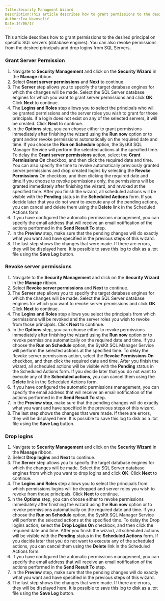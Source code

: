 ```yaml
---
Title:Security Managment Wizard
Description:This article describes how to grant permissions to the desired principal on specific SQL servers (database engines).
Author:Iva Novoselić
Date:14/06/17
---
```


This article describes how to grant permissions to the desired principal on specific SQL servers (database engines). You can also revoke permissions from the desired principals and drop logins from SQL Servers.

### Grant Server Permission

1. Navigate to __Security Management__ and click on the __Security Wizard__ in the __Manage__ ribbon.
1. Select __Grant server permissions__ and __Next__ to continue.
1. The __Server__ step allows you to specify the target database engines for which the changes will be made. Select the SQL Server database engines for which you want to grant server permissions and click __OK__. Click __Next__ to continue. 
1. The __Logins and Roles__ step allows you to select the principals who will be granted permissions and the server roles you wish to grant for those principals. If a login does not exist on any of the selected servers, it will be created. Click __Next__ to continue.
1. In the __Options__ step, you can choose either to grant permissions immediately after finishing the wizard using the __Run now__ option or to grant and/or revoke permissions automatically on the required date and time. 
If you choose the __Run on Schedule__ option, the SysKit SQL Manager Service will perform the selected actions at the specified time.
To delay the __Grant server permissions__ action, select the __Grant Permissions On__ checkbox, and then click the required date and time. You can also specify the time to revoke automatically previously granted server permissions and drop created logins by selecting the __Revoke Permissions__ On checkbox, and then clicking the required date and time.If you choose to revoke permissions only, the permissions will be granted immediately after finishing the wizard, and revoked at the specified time. After you finish the wizard, all scheduled actions will be visible with the __Pending__ status in the __Scheduled Actions__ form. If you decide later that you do not want to execute any of the pending actions, you can cancel and delete them using the __Delete__ link in the Scheduled Actions form.
1. If you have configured the automatic permissions management, you can specify the email address that will receive an email notification of the actions performed in the __Send Result To__ step. 
1. In the __Preview__ step, make sure that the pending changes will do exactly what you want and have specified in the previous steps of this wizard.
1. The last step shows the changes that were made. If there are errors, they will be displayed here. It is possible to save this log to disk as a .txt file using the __Save Log__ button.

### Revoke server permissions

1. Navigate to the __Security Management__ and click on the __Security Wizard__ in the __Manage__ ribbon.
1. Select __Revoke server permissions__ and __Next__ to continue. 
1. The __Server__ step allows you to specify the target database engines for which the changes will be made. Select the SQL Server database engines for which you want to revoke server permissions and click __OK__. Click __Next__ to continue. 
1. The __Logins and Roles__ step allows you select the principals from which permissions will be revoked and the server roles you wish to revoke from those principals. Click __Next__ to continue. 
1. In the __Options__ step, you can choose either to revoke permissions immediately after finishing the wizard using the __Run now__ option or to revoke permissions automatically on the required date and time. If you choose the __Run on Schedule__ option, the SysKit SQL Manager Service will perform the selected actions at the specified time.
To delay the Revoke server permissions action, select the __Revoke Permissions On__ checkbox, and then click the required date and time.
After you finish the wizard, all scheduled actions will be visible with the __Pending__ status in the Scheduled Actions form. If you decide later that you do not want to execute any of the __Scheduled actions__, you can cancel them using the __Delete__ link in the Scheduled Actions form. 
1. If you have configured the automatic permissions management, you can specify the email address that will receive an email notification of the actions performed in the __Send Result To__ step. 
1. In the __Preview step__, make sure that the pending changes will do exactly what you want and have specified in the previous steps of this wizard. 
1. The last step shows the changes that were made. If there are errors, they will be displayed here. It is possible to save this log to disk as a .txt file using the __Save Log__ button.

### Drop logins

1. Navigate to __Security Management__ and click on the __Security Wizard__ in the __Manage__ ribbon.
1. Select __Drop logins__ and __Next__ to continue. 
1. The __Server__ step allows you to specify the target database engines for which the changes will be made. Select the SQL Server database engines from which you want to drop logins and click __OK__. Click __Next__ to continue. 
1. The __Logins and Roles__ step allows you to select the principals from which permissions logins will be dropped and server roles you wish to revoke from those principals. Click __Next__ to continue. 
1. n the __Options__ step, you can choose either to revoke permissions immediately after finishing the wizard using the __Run now__ option or to revoke permissions automatically on the required date and time. If you choose the __Run on Schedule__ option, the SysKit SQL Manager Service will perform the selected actions at the specified time.
To delay the Drop logins action, select the __Drop Logins On__ checkbox, and then click the required date and time.
After you finish the wizard, all scheduled actions will be visible with the __Pending__ status in the __Scheduled Actions__ form. If you decide later that you do not want to execute any of the scheduled actions, you can cancel them using the __Delete__ link in the Scheduled Actions form. 
1. If you have configured the automatic permissions management, you can specify the email address that will receive an email notification of the actions performed in the __Send Result To__ step. 
1. In the __Preview__ step, make sure that the pending changes will do exactly what you want and have specified in the previous steps of this wizard.
1. The last step shows the changes that were made. If there are errors, they will be displayed here. It is possible to save this log to disk as a .txt file using the __Save Log__ button.